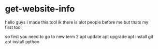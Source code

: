 # get-website-info
hello guys i made this tool ik there is alot people before me but thats my first tool 


so first you need to go to new term 2 
apt update
apt upgrade
apt install git 
apt install python 
